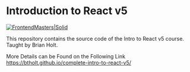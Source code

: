 # Introduction to React v5

[![FrontendMasters|Solid](https://frontendmasters.github.io/bootcamp/static/FrontendMastersLogo-f72cae0c73fecbb6beecea606d8fabd3-a040c.png)](https://frontendmasters.com/courses/complete-react-v5/)

This repository contains the source code of the Intro to React v5 course. Taught by Brian Holt.

More Details can be Found on the Following Link https://btholt.github.io/complete-intro-to-react-v5/
